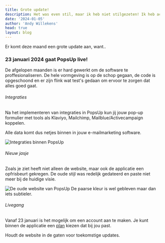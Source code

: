 ```yaml
---
title: Grote update!
description: Het was even stil, maar ik heb niet stilgezeten! Ik heb achter de schermen hard gewerkt aan het bouwen van de applicatie, het koppelen van de database en het optimaliseren van de API.
date: '2024-01-05'
author: 'Andy Willekens'
head: true
layout: blog
---
```


Er komt deze maand een grote update aan, want..

### 23 januari 2024 gaat PopsUp live!

De afgelopen maanden is er hard gewerkt om de software te proffesionaliseren. De hele vormgeving is op de schop gegaan, de code is opgeschoond en er zijn flink wat test's gedaan om ervoor te zorgen dat alles goed gaat.

###### Integraties

Na het implementeren van integraties in PopsUp kun jij jouw pop-up formulier met tools als Klaviyo, Mailchimp, Mailblue/Activecampaign koppelen.

Alle data komt dus netjes binnen in jouw e-mailmarketing software.

![Integraties binnen PopsUp](/assets/images/blog/grote-update_1.jpg 'Koppelen met jouw favoriete e-mailmarketing software')

###### Nieuw jasje

Zoals je ziet heeft niet alleen de website, maar ook de applicatie een opfrisbeurt gekregen. De oude stijl was redelijk gedateerd en paste niet meer bij de huidige visie.

![De oude website van PopsUp](/assets/images/blog/grote-update_2.jpg 'Iets te veel paars..')
De paarse kleur is wel gebleven maar dan iets subtieler.

###### Livegang

Vanaf 23 januari is het mogelijk om een account aan te maken. Je kunt binnen de applicatie een [plan](/prijzen) kiezen dat bij jou past.

Houdt de website in de gaten voor toekomstige updates.
